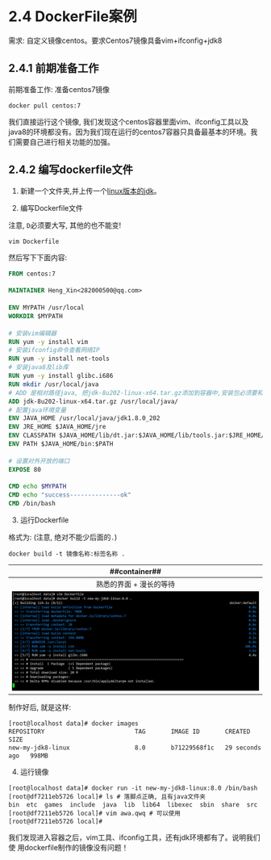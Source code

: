 # 2.4 DockerFile案例
需求: 自定义镜像centos。要求Centos7镜像具备vim+ifconfig+jdk8

## 2.4.1 前期准备工作
前期准备工作: 准备centos7镜像

```shell
docker pull centos:7
```

我们直接运行这个镜像, 我们发现这个centos容器里面vim、ifconfig工具以及java8的环境都没有。因为我们现在运行的centos7容器只具备最基本的环境。我们需要自己进行相关功能的加强。

## 2.4.2 编写dockerfile文件

1. 新建一个文件夹,并上传一个[linux版本的jdk](https://repo.huaweicloud.com/java/jdk/8u202-b08/)。

2. 编写Dockerfile文件

注意, `D`必须要大写, 其他的也不能变!
```shell
vim Dockerfile
```

然后写下下面内容:
```DockerFile
FROM centos:7

MAINTAINER Heng_Xin<282000500@qq.com>

ENV MYPATH /usr/local
WORKDIR $MYPATH

# 安装vim编辑器
RUN yum -y install vim
# 安装ifconfig命令查看网络IP
RUN yum -y install net-tools
# 安装java8及lib库
RUN yum -y install glibc.i686
RUN mkdir /usr/local/java
# ADD 是相对路径java, 把jdk-8u202-linux-x64.tar.gz添加到容器中,安装包必须要和Dockerfile文件在同一位置
ADD jdk-8u202-linux-x64.tar.gz /usr/local/java/
# 配置java环境变量
ENV JAVA_HOME /usr/local/java/jdk1.8.0_202
ENV JRE_HOME $JAVA_HOME/jre
ENV CLASSPATH $JAVA_HOME/lib/dt.jar:$JAVA_HOME/lib/tools.jar:$JRE_HOME/lib:$CLASSPATH
ENV PATH $JAVA_HOME/bin:$PATH

# 设置对外开放的端口
EXPOSE 80

CMD echo $MYPATH
CMD echo "success--------------ok"
CMD /bin/bash
```

3. 运行Dockerfile

格式为: (注意, 绝对不能少后面的`.`)
```shell
docker build -t 镜像名称:标签名称 .
```

| ##container## |
|:--:|
|熟悉的界面 + 漫长的等待|
|![Clip_2024-04-25_14-58-10.png ##w700##](./Clip_2024-04-25_14-58-10.png)|

制作好后, 就是这样:
```shell
[root@localhost data]# docker images
REPOSITORY                         TAG       IMAGE ID       CREATED          SIZE
new-my-jdk8-linux                  8.0       b71229568f1c   29 seconds ago   998MB
```

4. 运行镜像

```shell
[root@localhost data]# docker run -it new-my-jdk8-linux:8.0 /bin/bash
[root@df7211eb5726 local]# ls # 落脚点正确, 且有java文件夹
bin  etc  games  include  java  lib  lib64  libexec  sbin  share  src
[root@df7211eb5726 local]# vim awa.qwq # 可以使用
[root@df7211eb5726 local]# 
```
我们发现进入容器之后，vim工具、ifconfig工具，还有jdk环境都有了。说明我们使
用dockerfile制作的镜像没有问题！